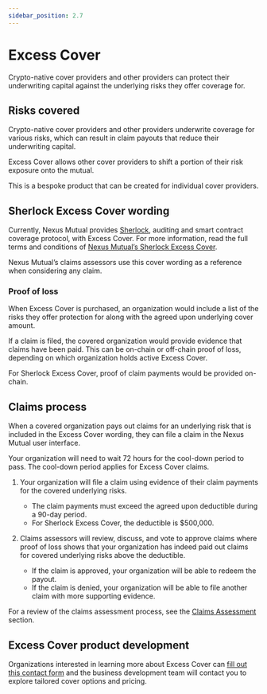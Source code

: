 ```yaml
---
sidebar_position: 2.7
---
```


# Excess Cover

Crypto-native cover providers and other providers can protect their underwriting capital against the underlying risks they offer coverage for.

## Risks covered

Crypto-native cover providers and other providers underwrite coverage for various risks, which can result in claim payouts that reduce their underwriting capital.

Excess Cover allows other cover providers to shift a portion of their risk exposure onto the mutual.

This is a bespoke product that can be created for individual cover providers.

## Sherlock Excess Cover wording

Currently, Nexus Mutual provides [Sherlock](https://www.sherlock.xyz/), auditing and smart contract coverage protocol, with Excess Cover. For more information, read the full terms and conditions of [Nexus Mutual’s Sherlock Excess Cover](https://uploads-ssl.webflow.com/62d8193ce9880895261daf4a/63d0f7c4f0864e48c46ad93c_SherlockExcessCoverv1.0.pdf).

Nexus Mutual’s claims assessors use this cover wording as a reference when considering any claim.

### Proof of loss

When Excess Cover is purchased, an organization would include a list of the risks they offer protection for along with the agreed upon underlying cover amount.

If a claim is filed, the covered organization would provide evidence that claims have been paid. This can be on-chain or off-chain proof of loss, depending on which organization holds active Excess Cover.

For Sherlock Excess Cover, proof of claim payments would be provided on-chain.

## Claims process

When a covered organization pays out claims for an underlying risk that is included in the Excess Cover wording, they can file a claim in the Nexus Mutual user interface.

Your organization will need to wait 72 hours for the cool-down period to pass. The cool-down period applies for Excess Cover claims.

1. Your organization will file a claim using evidence of their claim payments for the covered underlying risks.
    * The claim payments must exceed the agreed upon deductible during a 90-day period.
    * For Sherlock Excess Cover, the deductible is $500,000.

2. Claims assessors will review, discuss, and vote to approve claims where proof of loss shows that your organization has indeed paid out claims for covered underlying risks above the deductible.
    * If the claim is approved, your organization will be able to redeem the payout.
    * If the claim is denied, your organization will be able to file another claim with more supporting evidence.

For a review of the claims assessment process, see the [Claims Assessment](/protocol/claims-assessment) section.

## Excess Cover product development

Organizations interested in learning more about Excess Cover can [fill out this contact form](https://nexusmutual.io/contact) and the business development team will contact you to explore tailored cover options and pricing.
